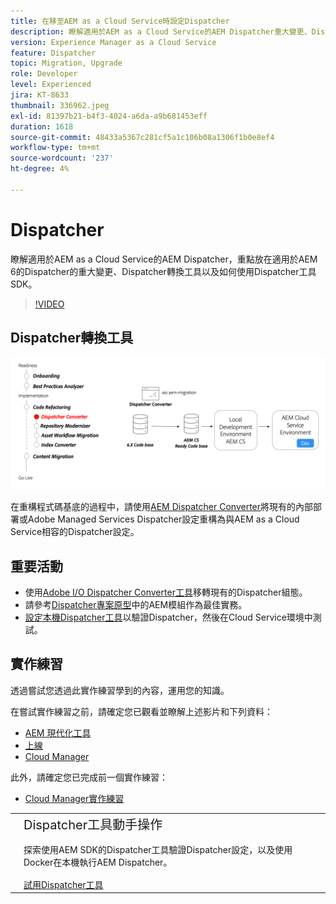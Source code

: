 ```yaml
---
title: 在移至AEM as a Cloud Service時設定Dispatcher
description: 瞭解適用於AEM as a Cloud Service的AEM Dispatcher重大變更、Dispatcher轉換工具，以及如何使用Dispatcher工具SDK。
version: Experience Manager as a Cloud Service
feature: Dispatcher
topic: Migration, Upgrade
role: Developer
level: Experienced
jira: KT-8633
thumbnail: 336962.jpeg
exl-id: 81397b21-b4f3-4024-a6da-a9b681453eff
duration: 1618
source-git-commit: 48433a5367c281cf5a1c106b08a1306f1b0e8ef4
workflow-type: tm+mt
source-wordcount: '237'
ht-degree: 4%

---
```



# Dispatcher

瞭解適用於AEM as a Cloud Service的AEM Dispatcher，重點放在適用於AEM 6的Dispatcher的重大變更、Dispatcher轉換工具以及如何使用Dispatcher工具SDK。

>[!VIDEO](https://video.tv.adobe.com/v/336962?quality=12&learn=on)

## Dispatcher轉換工具

![Dispatcher 轉換工具](./assets/dispatcher-converter-diagram.png)

在重構程式碼基底的過程中，請使用[AEM Dispatcher Converter](https://experienceleague.adobe.com/docs/experience-manager-cloud-service/moving/refactoring-tools/dispatcher-transformation-utility-tools.html)將現有的內部部署或Adobe Managed Services Dispatcher設定重構為與AEM as a Cloud Service相容的Dispatcher設定。

## 重要活動

+ 使用[Adobe I/O Dispatcher Converter工具](https://github.com/adobe/aio-cli-plugin-aem-cloud-service-migration#aio-aem-migrationdispatcher-converter)移轉現有的Dispatcher組態。
+ 請參考[Dispatcher專案原型](https://github.com/adobe/aem-project-archetype/tree/develop/src/main/archetype/dispatcher.cloud)中的AEM模組作為最佳實務。
+ [設定本機Dispatcher工具](https://experienceleague.adobe.com/docs/experience-manager-learn/cloud-service/local-development-environment-set-up/dispatcher-tools.html)以驗證Dispatcher，然後在Cloud Service環境中測試。

## 實作練習

透過嘗試您透過此實作練習學到的內容，運用您的知識。

在嘗試實作練習之前，請確定您已觀看並瞭解上述影片和下列資料：

+ [AEM 現代化工具](./aem-modernization-tools.md)
+ [上線](./onboarding.md)
+ [Cloud Manager](./cloud-manager.md)

此外，請確定您已完成前一個實作練習：

+ [Cloud Manager實作練習](./cloud-manager.md#hands-on-exercise)

<table style="border-width:0">
    <tr>
        <td style="width:150px">
            <a  rel="noreferrer"
                target="_blank"
                href="https://github.com/adobe/aem-cloud-engineering-video-series-exercises/tree/session5-dispatcher#cloud-acceleration-bootcamp---session-5-dispatcher"><img alt="實作練習GitHub存放庫" src="./assets/github.png"/>
            </a>        
        </td>
        <td style="width:100%;margin-bottom:1rem;">
            <div style="font-size:1.25rem;font-weight:400;">Dispatcher工具動手操作</div>
            <p style="margin:1rem 0">
                探索使用AEM SDK的Dispatcher工具驗證Dispatcher設定，以及使用Docker在本機執行AEM Dispatcher。
            </p>
            <a  rel="noreferrer"
                target="_blank"
                href="https://github.com/adobe/aem-cloud-engineering-video-series-exercises/tree/session5-dispatcher#cloud-acceleration-bootcamp---session-5-dispatcher" class="spectrum-Button spectrum-Button--primary spectrum-Button--sizeM">
                <span class="spectrum-Button-label has-no-wrap has-text-weight-bold">試用Dispatcher工具</span>
            </a>
        </td>
    </tr>
</table>
